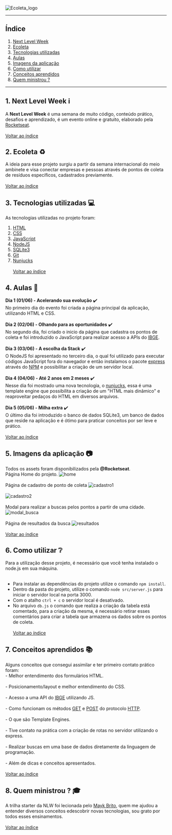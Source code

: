 ![Ecoleta_logo](https://raw.githubusercontent.com/MichaelToningerPolidoro/Next-Level-Week---Ecoleta/dcff99f3f4096a9b0ac59f22e2046cbbeaf8a328/public/assets/logo.svg)

***
## <a name="indice">Índice</a>
  1. [Next Level Week](#nlw)
  2. [Ecoleta](#ecoleta)
  3. [Tecnologias utilizadas](#tecnologias_utilizadas)
  4. [Aulas](#aulas)
  5. [Imagens da aplicação](#imagens_aplicacao)
  6. [Como utilizar](#como_utilizar)
  7. [Conceitos aprendidos](#conceitos_aprendidos)
  8. [Quem ministrou ?](#quem_ministrou)  
***

## <a name="nlw">1. Next Level Week :information_source:</a>
  A **Next Level Week** é uma semana de muito código, conteúdo prático, desafios e aprendizado, 
  é um evento online e gratuito, elaborado pela [Rocketseat](https://rocketseat.com.br/).
  <br/><br/>[Voltar ao índice](#indice)
  
## <a name="ecoleta">2. Ecoleta :recycle:</a>
  A ideia para esse projeto surgiu a partir da semana internacional do meio ambinete e visa conectar empresas 
  e pessoas através de pontos de coleta de resíduos específicos, cadastrados previamente.
  <br/><br/>[Voltar ao índice](#indice)

## <a name="tecnologias_utilizadas">3. Tecnologias utilizadas :computer:</a>
  As tecnologias utilizadas no projeto foram:  
  1. [HTML](https://developer.mozilla.org/pt-BR/docs/Web/HTML)
  2. [CSS](https://developer.mozilla.org/pt-BR/docs/Glossario/CSS)
  3. [JavaScript](https://developer.mozilla.org/pt-BR/docs/Glossario/JavaScript)
  4. [NodeJS](https://nodejs.org/en/)
  5. [SQLite3](https://sqlite.org/index.html)
  6. [Git](https://git-scm.com/)
  7. [Nunjucks](https://mozilla.github.io/nunjucks/)
  <br/><br/>[Voltar ao índice](#indice)

## <a name="aulas">4. Aulas :memo:</a>
  **Dia 1 (01/06) - Acelerando sua evolução** :heavy_check_mark:  
    No primeiro dia do evento foi criada a página principal da aplicação, utilizando
    HTML e CSS.<br/><br/>
  **Dia 2 (02/06) - Olhando para as oportunidades** :heavy_check_mark:  
    No segundo dia, foi criado o inicio da página que cadastra os pontos de coleta e foi introduzido 
    o JavaScript para realizar acesso a APIs do [IBGE](https://servicodados.ibge.gov.br/api/docs).<br/><br/>
  **Dia 3 (03/06) - A escolha da Stack** :heavy_check_mark:  
    O NodeJS foi apresentado no terceiro dia, o qual foi utilizado para executar códigos JavaScript 
    fora do navegador e então instalamos o pacote [express](https://github.com/expressjs/express) 
    através do [NPM](https://www.npmjs.com/) e possibilitar a criação de um servidor local.<br/><br/>
  **Dia 4 (04/06) - Até 2 anos em 2 meses** :heavy_check_mark:  
    Nesse dia foi mostrado uma nova tecnologia, o [nunjucks](https://mozilla.github.io/nunjucks/), 
    essa é uma template engine que possibilita a criação de um "HTML mais dinâmico" e reaproveitar 
    pedaços do HTML em diversos arquivos.<br/><br/>
  **Dia 5 (05/06) - Milha extra** :heavy_check_mark:  
    O último dia foi introduzido o banco de dados SQLite3, um banco de dados que reside
    na aplicação e é ótimo para praticar conceitos por ser leve e prático.
  <br/><br/>[Voltar ao índice](#indice)

## <a name="imagens_aplicacao">5. Imagens da aplicação :camera:</a>
  Todos os assets foram disponibilizados pela **@Rocketseat**. <br>
  Página Home do projeto.
  ![home](https://github.com/MichaelToningerPolidoro/Next-Level-Week---Ecoleta/blob/master/github/home.png?raw=true)
  <br/><br/>
  Página de cadastro de ponto de coleta
  ![cadastro1](https://github.com/MichaelToningerPolidoro/Next-Level-Week---Ecoleta/blob/master/github/telaCadastro1.png?raw=true)
  <br/><br/>
  ![cadastro2](https://github.com/MichaelToningerPolidoro/Next-Level-Week---Ecoleta/blob/master/github/telaCadastro2.png?raw=true)
  <br/><br/>
  Modal para realizar a buscas pelos pontos a partir de uma cidade.
  ![modal_busca](https://github.com/MichaelToningerPolidoro/Next-Level-Week---Ecoleta/blob/master/github/modalBusca.png?raw=true)
  <br/><br/>
  Página de resultados da busca
  ![resultados](https://github.com/MichaelToningerPolidoro/Next-Level-Week---Ecoleta/blob/master/github/resultados.png?raw=true)
  <br/><br/>[Voltar ao índice](#indice)

## <a name="como_utilizar">6. Como utilizar :grey_question: </a>
  Para a utilização desse projeto, é necessário que você tenha instalado o node.js em sua máquina. <br/><br/>
   - Para instalar as dependências do projeto utilize o comando `npm install`.
   - Dentro da pasta do projeto, utilize o comando `node src/server.js` para iniciar o servidor local na porta 3000.
   - Com o atalho `ctrl + c` o servidor local é desativado.
   - No arquivo `db.js` o comando que realiza a criação da tabela está comentado, para a criação da
     mesma, é necessário retirar esses comentários para criar a tabela que armazena os dados sobre
     os pontos de coleta.
  <br/><br/>[Voltar ao índice](#indice)

## <a name="conceitos_aprendidos">7. Conceitos aprendidos :books:</a>
  Alguns conceitos que consegui assimilar e ter primeiro contato prático foram:  
    - Melhor entendimento dos formulários HTML. <br/><br/>
    - Posicionamento/layout e melhor entendimento do CSS. <br/><br/>
    - Acesso a uma API do [IBGE](https://www.ibge.gov.br/) utilizando JS. <br/><br/>
    - Como funcionam os métodos [GET](https://developer.mozilla.org/pt-BR/docs/Web/HTTP/Methods/GET) 
    e [POST](https://developer.mozilla.org/pt-BR/docs/Web/HTTP/Methods/POST) do protocolo 
    [HTTP](https://developer.mozilla.org/pt-BR/docs/Glossario/HTTP). <br/><br/>
    - O que são Template Engines. <br/><br/>
    - Tive contato na prática com a criação de rotas no servidor utilizando o express. <br/><br/>
    - Realizar buscas em uma base de dados diretamente da linguagem de programação. <br/><br/>
    - Além de dicas e conceitos apresentados.
  <br/><br/>[Voltar ao índice](#indice)

## <a name="quem_ministrou">8. Quem ministrou ? :mortar_board:</a>
  A trilha starter da NLW foi lecionada pelo [Mayk Brito](https://github.com/maykbrito), quem me ajudou
  a entender diversos conceitos edescobrir novas tecnologias, sou grato por todos esses ensinamentos.
  <br/><br/>[Voltar ao índice](#indice)
